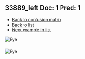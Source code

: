 ## 33889_left Doc: 1 Pred: 1
- [Back to confusion matrix](https://github.com/juliandewit/kaggle_retinopathy/blob/master/matrix.md)
- [Back to list](https://github.com/juliandewit/kaggle_retinopathy/blob/master/lists/11/list.md)
- [Next example in list](https://github.com/juliandewit/kaggle_retinopathy/blob/master/lists/11/34/34078_left.md)

![Eye](https://retinopaty.blob.core.windows.net/size1024/33889_left_1.jpeg)

### 

![Eye]()
